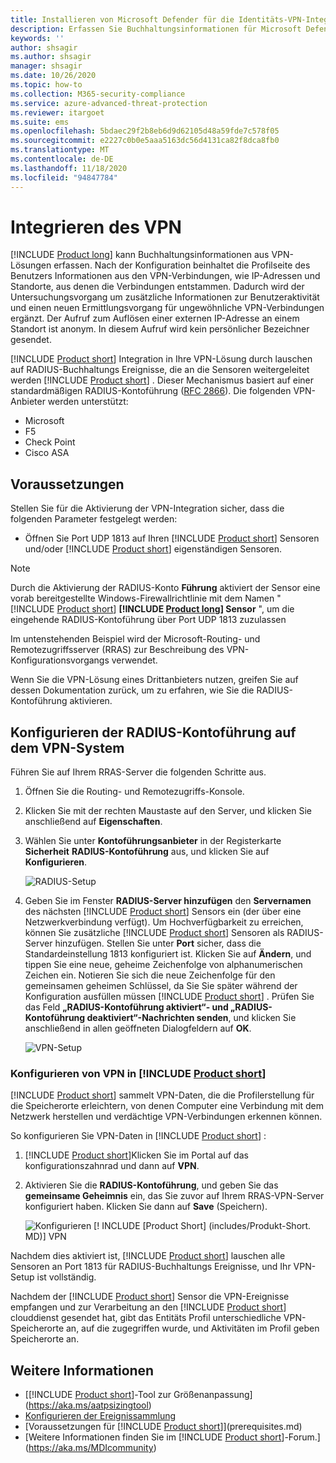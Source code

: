 ```yaml
---
title: Installieren von Microsoft Defender für die Identitäts-VPN-Integration
description: Erfassen Sie Buchhaltungsinformationen für Microsoft Defender für die Identität, indem Sie ein VPN integrieren.
keywords: ''
author: shsagir
ms.author: shsagir
manager: shsagir
ms.date: 10/26/2020
ms.topic: how-to
ms.collection: M365-security-compliance
ms.service: azure-advanced-threat-protection
ms.reviewer: itargoet
ms.suite: ems
ms.openlocfilehash: 5bdaec29f2b8eb6d9d62105d48a59fde7c578f05
ms.sourcegitcommit: e2227c0b0e5aaa5163dc56d4131ca82f8dca8fb0
ms.translationtype: MT
ms.contentlocale: de-DE
ms.lasthandoff: 11/18/2020
ms.locfileid: "94847784"
---
```

# <a name="integrate-vpn"></a>Integrieren des VPN

[!INCLUDE [Product long](includes/product-long.md)] kann Buchhaltungsinformationen aus VPN-Lösungen erfassen. Nach der Konfiguration beinhaltet die Profilseite des Benutzers Informationen aus den VPN-Verbindungen, wie IP-Adressen und Standorte, aus denen die Verbindungen entstammen. Dadurch wird der Untersuchungsvorgang um zusätzliche Informationen zur Benutzeraktivität und einen neuen Ermittlungsvorgang für ungewöhnliche VPN-Verbindungen ergänzt. Der Aufruf zum Auflösen einer externen IP-Adresse an einem Standort ist anonym. In diesem Aufruf wird kein persönlicher Bezeichner gesendet.

[!INCLUDE [Product short](includes/product-short.md)] Integration in Ihre VPN-Lösung durch lauschen auf RADIUS-Buchhaltungs Ereignisse, die an die Sensoren weitergeleitet werden [!INCLUDE [Product short](includes/product-short.md)] . Dieser Mechanismus basiert auf einer standardmäßigen RADIUS-Kontoführung ([RFC 2866](https://tools.ietf.org/html/rfc2866)). Die folgenden VPN-Anbieter werden unterstützt:

- Microsoft
- F5
- Check Point
- Cisco ASA

## <a name="prerequisites"></a>Voraussetzungen

Stellen Sie für die Aktivierung der VPN-Integration sicher, dass die folgenden Parameter festgelegt werden:

- Öffnen Sie Port UDP 1813 auf Ihren [!INCLUDE [Product short](includes/product-short.md)] Sensoren und/oder [!INCLUDE [Product short](includes/product-short.md)] eigenständigen Sensoren.

> [!NOTE]
> Durch die Aktivierung der RADIUS-Konto **Führung** aktiviert der Sensor eine vorab bereitgestellte Windows-Firewallrichtlinie mit dem Namen " [!INCLUDE [Product short](includes/product-short.md)] **[!INCLUDE [Product long](includes/product-long.md)] Sensor** ", um die eingehende RADIUS-Kontoführung über Port UDP 1813 zuzulassen

Im untenstehenden Beispiel wird der Microsoft-Routing- und Remotezugriffsserver (RRAS) zur Beschreibung des VPN-Konfigurationsvorgangs verwendet.

Wenn Sie die VPN-Lösung eines Drittanbieters nutzen, greifen Sie auf dessen Dokumentation zurück, um zu erfahren, wie Sie die RADIUS-Kontoführung aktivieren.

## <a name="configure-radius-accounting-on-the-vpn-system"></a>Konfigurieren der RADIUS-Kontoführung auf dem VPN-System

Führen Sie auf Ihrem RRAS-Server die folgenden Schritte aus.

1. Öffnen Sie die Routing- und Remotezugriffs-Konsole.
1. Klicken Sie mit der rechten Maustaste auf den Server, und klicken Sie anschließend auf **Eigenschaften**.
1. Wählen Sie unter **Kontoführungsanbieter** in der Registerkarte **Sicherheit** **RADIUS-Kontoführung** aus, und klicken Sie auf **Konfigurieren**.

    ![RADIUS-Setup](media/radius-setup.png)

1. Geben Sie im Fenster **RADIUS-Server hinzufügen** den **Servernamen** des nächsten [!INCLUDE [Product short](includes/product-short.md)] Sensors ein (der über eine Netzwerkverbindung verfügt). Um Hochverfügbarkeit zu erreichen, können Sie zusätzliche [!INCLUDE [Product short](includes/product-short.md)] Sensoren als RADIUS-Server hinzufügen. Stellen Sie unter **Port** sicher, dass die Standardeinstellung 1813 konfiguriert ist. Klicken Sie auf **Ändern**, und tippen Sie eine neue, geheime Zeichenfolge von alphanumerischen Zeichen ein. Notieren Sie sich die neue Zeichenfolge für den gemeinsamen geheimen Schlüssel, da Sie Sie später während der Konfiguration ausfüllen müssen [!INCLUDE [Product short](includes/product-short.md)] . Prüfen Sie das Feld **„RADIUS-Kontoführung aktiviert“- und „RADIUS-Kontoführung deaktiviert“-Nachrichten senden**, und klicken Sie anschließend in allen geöffneten Dialogfeldern auf **OK**.

    ![VPN-Setup](media/vpn-set-accounting.png)

### <a name="configure-vpn-in-product-short"></a>Konfigurieren von VPN in [!INCLUDE [Product short](includes/product-short.md)]

[!INCLUDE [Product short](includes/product-short.md)] sammelt VPN-Daten, die die Profilerstellung für die Speicherorte erleichtern, von denen Computer eine Verbindung mit dem Netzwerk herstellen und verdächtige VPN-Verbindungen erkennen können.

So konfigurieren Sie VPN-Daten in [!INCLUDE [Product short](includes/product-short.md)] :

1. [!INCLUDE [Product short](includes/product-short.md)]Klicken Sie im Portal auf das konfigurationszahnrad und dann auf **VPN**.
1. Aktivieren Sie die **RADIUS-Kontoführung**, und geben Sie das **gemeinsame Geheimnis** ein, das Sie zuvor auf Ihrem RRAS-VPN-Server konfiguriert haben. Klicken Sie dann auf **Save** (Speichern).

    ![Konfigurieren [! INCLUDE [Product Short] (includes/Produkt-Short. MD)] VPN](media/vpn-radius.png)

Nachdem dies aktiviert ist, [!INCLUDE [Product short](includes/product-short.md)] lauschen alle Sensoren an Port 1813 für RADIUS-Buchhaltungs Ereignisse, und Ihr VPN-Setup ist vollständig.

 Nachdem der [!INCLUDE [Product short](includes/product-short.md)] Sensor die VPN-Ereignisse empfangen und zur Verarbeitung an den [!INCLUDE [Product short](includes/product-short.md)] clouddienst gesendet hat, gibt das Entitäts Profil unterschiedliche VPN-Speicherorte an, auf die zugegriffen wurde, und Aktivitäten im Profil geben Speicherorte an.

## <a name="see-also"></a>Weitere Informationen

- [[!INCLUDE [Product short](includes/product-short.md)]-Tool zur Größenanpassung](https://aka.ms/aatpsizingtool)
- [Konfigurieren der Ereignissammlung](configure-event-collection.md)
- [Voraussetzungen für [!INCLUDE [Product short](includes/product-short.md)]](prerequisites.md)
- [Weitere Informationen finden Sie im [!INCLUDE [Product short](includes/product-short.md)]-Forum.](https://aka.ms/MDIcommunity)
